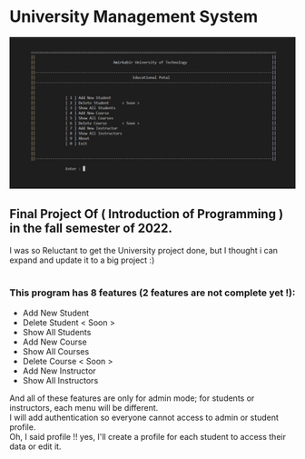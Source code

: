 # University Management System

![alt text](https://github.com/mahmoudi-1798/University-Management-System/blob/master/menu-pic.png?raw=true)

## Final Project Of ( Introduction of Programming ) in the fall semester of 2022.

I was so Reluctant to get the University project done, but I thought i can expand and update it to a big project :)
<br><br>
### This program has 8 features (2 features are not complete yet !):

- Add New Student
- Delete Student   < Soon >  
- Show All Students
- Add New Course
- Show All Courses
- Delete Course    < Soon >
- Add New Instructor
- Show All Instructors

And all of these features are only for admin mode; for students or instructors, each menu will be different.<br>
I will add authentication so everyone cannot access to admin or student profile.<br>
Oh, I said profile !! yes, I'll create a profile for each student to access their data or edit it.

